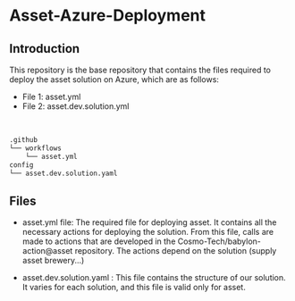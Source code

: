 # Asset-Azure-Deployment

## Introduction

This repository is the base repository that contains the files required to deploy the asset solution on Azure, which are as follows:

- File 1: asset.yml
- File 2: asset.dev.solution.yml

</br>

```bash
.github
└── workflows
    └── asset.yml
config
└── asset.dev.solution.yaml
```
## Files

- asset.yml file: The required file for deploying asset. It contains all the necessary actions for deploying the solution. From this file, calls are made to actions that are developed in the Cosmo-Tech/babylon-action@asset repository. The actions depend on the solution  (supply asset brewery...)

- asset.dev.solution.yaml : This file contains the structure of our solution. It varies for each solution, and this file is valid only for asset.

